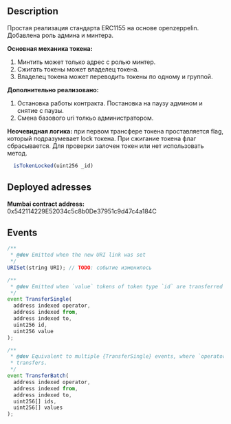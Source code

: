 

## Description
Простая реализация стандарта ERC1155 на основе openzeppelin. Добавлена роль админа и минтера.

**Основная механика токена:**
1. Минтить может только адрес с ролью минтер.
2. Сжигать токены может владелец токена.
3. Владелец токена может переводить токены по одному и группой.

**Дополнительно реализовано:**
1. Остановка работы контракта. Постановка на паузу админом и снятие с паузы.
2. Смена базового uri толкьо администратором.

**Неочевидная логика:** при первом трансфере токена проставляется flag, который подразумевает lock токена. При сжигание токена флаг сбрасывается. Для проверки залочен токен или нет использовать метод.
``` js
  isTokenLocked(uint256 _id)
```

## Deployed adresses
**Mumbai contract address:** 0x542114229E52034c5c8b0De37951c9d47c4a184C

## Events
``` js
/**
 * @dev Emitted when the new URI link was set
 */
URISet(string URI); // TODO: событие изменилось

/**
 * @dev Emitted when `value` tokens of token type `id` are transferred from `from` to `to` by `operator`.
 */
event TransferSingle(
  address indexed operator,
  address indexed from,
  address indexed to,
  uint256 id,
  uint256 value
);

/**
 * @dev Equivalent to multiple {TransferSingle} events, where `operator`, `from` and `to` are the same for all
 * transfers.
 */
event TransferBatch(
  address indexed operator,
  address indexed from,
  address indexed to,
  uint256[] ids,
  uint256[] values
);
```